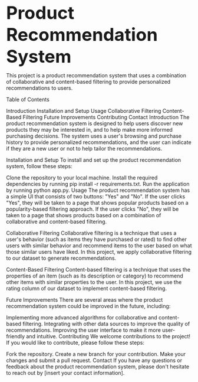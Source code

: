 <font size="10"><b>Product Recommendation System</b></font>

This project is a product recommendation system that uses a combination of collaborative and content-based filtering to provide personalized recommendations to users.

Table of Contents

Introduction
Installation and Setup
Usage
Collaborative Filtering
Content-Based Filtering
Future Improvements
Contributing
Contact
Introduction
The product recommendation system is designed to help users discover new products they may be interested in, and to help make more informed purchasing decisions. The system uses a user's browsing and purchase history to provide personalized recommendations, and the user can indicate if they are a new user or not to help tailor the recommendations.

Installation and Setup
To install and set up the product recommendation system, follow these steps:

Clone the repository to your local machine.
Install the required dependencies by running pip install -r requirements.txt.
Run the application by running python app.py.
Usage
The product recommendation system has a simple UI that consists of two buttons: "Yes" and "No". If the user clicks "Yes", they will be taken to a page that shows popular products based on a popularity-based filtering approach. If the user clicks "No", they will be taken to a page that shows products based on a combination of collaborative and content-based filtering.

Collaborative Filtering
Collaborative filtering is a technique that uses a user's behavior (such as items they have purchased or rated) to find other users with similar behavior and recommend items to the user based on what those similar users have liked. In this project, we apply collaborative filtering to our dataset to generate recommendations.

Content-Based Filtering
Content-based filtering is a technique that uses the properties of an item (such as its description or category) to recommend other items with similar properties to the user. In this project, we use the rating column of our dataset to implement content-based filtering.

Future Improvements
There are several areas where the product recommendation system could be improved in the future, including:

Implementing more advanced algorithms for collaborative and content-based filtering.
Integrating with other data sources to improve the quality of recommendations.
Improving the user interface to make it more user-friendly and intuitive.
Contributing
We welcome contributions to the project! If you would like to contribute, please follow these steps:

Fork the repository.
Create a new branch for your contribution.
Make your changes and submit a pull request.
Contact
If you have any questions or feedback about the product recommendation system, please don't hesitate to reach out by [insert your contact information].
